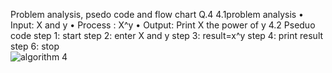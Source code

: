 Problem analysis, psedo code and flow chart Q.4
4.1problem analysis
•	Input: X and y
•	Process :  X^y
•	Output: Print X the power of y
4.2 Pseduo code
step 1: start
step 2: enter X and y 
step 3: result=x^y
step 4: print result
step 6: stop    
![algorithm 4](https://github.com/SWEG-2015EC-Batch/Lovelace-Coders/assets/148606349/56eb459a-4492-4bf4-9cb7-71bdd8166b47)



